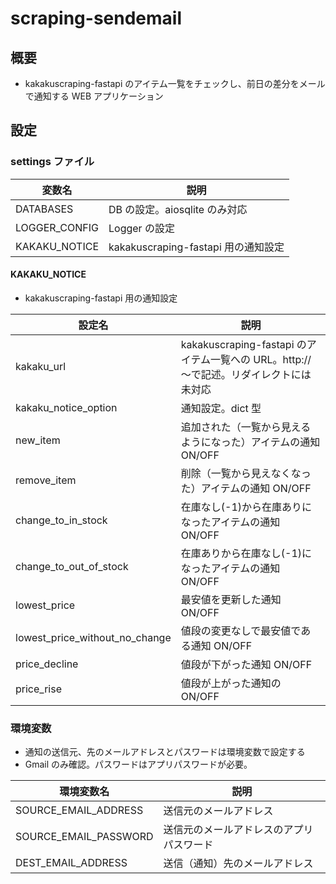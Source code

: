 # scraping-sendemail

## 概要

- kakakuscraping-fastapi のアイテム一覧をチェックし、前日の差分をメールで通知する WEB アプリケーション

## 設定

### settings ファイル

| 変数名        | 説明                                |
| ------------- | ----------------------------------- |
| DATABASES     | DB の設定。aiosqlite のみ対応       |
| LOGGER_CONFIG | Logger の設定                       |
| KAKAKU_NOTICE | kakakuscraping-fastapi 用の通知設定 |

#### KAKAKU_NOTICE

- kakakuscraping-fastapi 用の通知設定

| 設定名                         | 説明                                                                                   |
| ------------------------------ | -------------------------------------------------------------------------------------- |
| kakaku_url                     | kakakuscraping-fastapi のアイテム一覧への URL。http://～で記述。リダイレクトには未対応 |
| kakaku_notice_option           | 通知設定。dict 型                                                                      |
| new_item                       | 追加された（一覧から見えるようになった）アイテムの通知 ON/OFF                          |
| remove_item                    | 削除（一覧から見えなくなった）アイテムの通知 ON/OFF                                    |
| change_to_in_stock             | 在庫なし(-1)から在庫ありになったアイテムの通知 ON/OFF                                  |
| change_to_out_of_stock         | 在庫ありから在庫なし(-1)になったアイテムの通知 ON/OFF                                  |
| lowest_price                   | 最安値を更新した通知 ON/OFF                                                            |
| lowest_price_without_no_change | 値段の変更なしで最安値である通知 ON/OFF                                                |
| price_decline                  | 値段が下がった通知 ON/OFF                                                              |
| price_rise                     | 値段が上がった通知の ON/OFF                                                            |

### 環境変数

- 通知の送信元、先のメールアドレスとパスワードは環境変数で設定する
- Gmail のみ確認。パスワードはアプリパスワードが必要。

| 環境変数名            | 説明                                     |
| --------------------- | ---------------------------------------- |
| SOURCE_EMAIL_ADDRESS  | 送信元のメールアドレス                   |
| SOURCE_EMAIL_PASSWORD | 送信元のメールアドレスのアプリパスワード |
| DEST_EMAIL_ADDRESS    | 送信（通知）先のメールアドレス           |
